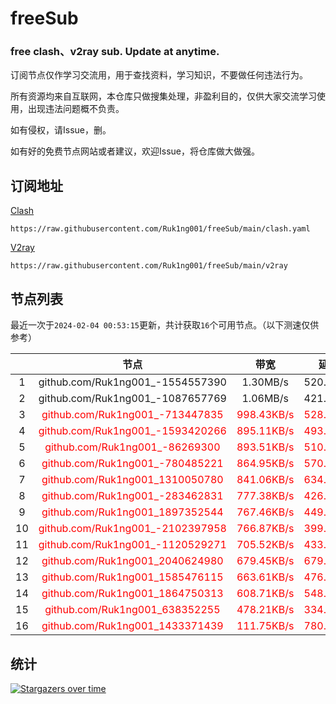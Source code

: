 # freeSub
### free clash、v2ray sub. Update at anytime.

订阅节点仅作学习交流用，用于查找资料，学习知识，不要做任何违法行为。

所有资源均来自互联网，本仓库只做搜集处理，非盈利目的，仅供大家交流学习使用，出现违法问题概不负责。

如有侵权，请Issue，删。

如有好的免费节点网站或者建议，欢迎Issue，将仓库做大做强。

## 订阅地址
[Clash](https://raw.githubusercontent.com/Ruk1ng001/freeSub/main/clash.yaml)
```
https://raw.githubusercontent.com/Ruk1ng001/freeSub/main/clash.yaml
```
[V2ray](https://raw.githubusercontent.com/Ruk1ng001/freeSub/main/v2ray)
```
https://raw.githubusercontent.com/Ruk1ng001/freeSub/main/v2ray
```

## 节点列表

最近一次于`2024-02-04 00:53:15`更新，共计获取`16`个可用节点。（以下测速仅供参考）

|  | 节点 | 带宽 | 延迟 |
|:-:|:--:|:--:|:--:|
 | 1 | github.com/Ruk1ng001_-1554557390 | 1.30MB/s | 520.00ms |
 | 2 | github.com/Ruk1ng001_-1087657769 | 1.06MB/s | 421.00ms |
 | 3 | <font color=red>github.com/Ruk1ng001_-713447835</font> | <font color=red>998.43KB/s</font> | <font color=red>528.00ms</font> |
 | 4 | <font color=red>github.com/Ruk1ng001_-1593420266</font> | <font color=red>895.11KB/s</font> | <font color=red>493.00ms</font> |
 | 5 | <font color=red>github.com/Ruk1ng001_-86269300</font> | <font color=red>893.51KB/s</font> | <font color=red>510.00ms</font> |
 | 6 | <font color=red>github.com/Ruk1ng001_-780485221</font> | <font color=red>864.95KB/s</font> | <font color=red>570.00ms</font> |
 | 7 | <font color=red>github.com/Ruk1ng001_1310050780</font> | <font color=red>841.06KB/s</font> | <font color=red>634.00ms</font> |
 | 8 | <font color=red>github.com/Ruk1ng001_-283462831</font> | <font color=red>777.38KB/s</font> | <font color=red>426.00ms</font> |
 | 9 | <font color=red>github.com/Ruk1ng001_1897352544</font> | <font color=red>767.46KB/s</font> | <font color=red>449.00ms</font> |
 | 10 | <font color=red>github.com/Ruk1ng001_-2102397958</font> | <font color=red>766.87KB/s</font> | <font color=red>399.00ms</font> |
 | 11 | <font color=red>github.com/Ruk1ng001_-1120529271</font> | <font color=red>705.52KB/s</font> | <font color=red>433.00ms</font> |
 | 12 | <font color=red>github.com/Ruk1ng001_2040624980</font> | <font color=red>679.45KB/s</font> | <font color=red>679.00ms</font> |
 | 13 | <font color=red>github.com/Ruk1ng001_1585476115</font> | <font color=red>663.61KB/s</font> | <font color=red>476.00ms</font> |
 | 14 | <font color=red>github.com/Ruk1ng001_1864750313</font> | <font color=red>608.71KB/s</font> | <font color=red>548.00ms</font> |
 | 15 | <font color=red>github.com/Ruk1ng001_638352255</font> | <font color=red>478.21KB/s</font> | <font color=red>334.00ms</font> |
 | 16 | <font color=red>github.com/Ruk1ng001_1433371439</font> | <font color=red>111.75KB/s</font> | <font color=red>780.00ms</font> |


## 统计

[![Stargazers over time](https://starchart.cc/Ruk1ng001/freeSub.svg)](https://starchart.cc/Ruk1ng001/freeSub)